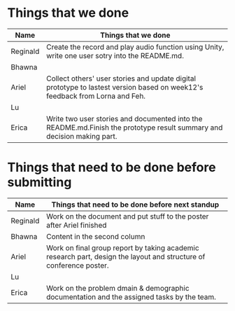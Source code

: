 # Things that we done
Name | Things that we done 
------------ | -------------
Reginald | Create the record and play audio function using Unity, write one user sotry into the README.md.
Bhawna | 
Ariel | Collect others' user stories and update digital prototype to lastest version based on week12's feedback from Lorna and Feh.
Lu | 
Erica | Write two user stories and documented into the README.md.Finish the prototype result summary and decision making part.

# Things that need to be done before submitting
Name | Things that need to be done before next standup
------------ | -------------
Reginald | Work on the document and put stuff to the poster after Ariel finished
Bhawna | Content in the second column
Ariel | Work on final group report by taking academic research part, design the layout and structure of conference poster.
Lu | 
Erica | Work on the problem dmain & demographic documentation and the assigned tasks by the team.
